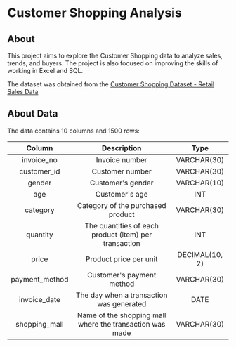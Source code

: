 # Customer Shopping Analysis

## About

This project aims to explore the Customer Shopping data to analyze sales, trends, and buyers. The project is also focused on improving the skills of working in Excel and SQL. 

The dataset was obtained from the [Customer Shopping Dataset - Retail Sales Data](https://www.kaggle.com/datasets/mehmettahiraslan/customer-shopping-dataset)

## About Data

The data contains 10 columns and 1500 rows:

| Column | Description | Type | 
| :---: | :---: | :---: |
| invoice_no | Invoice number | VARCHAR(30) |
| customer_id | Customer number | VARCHAR(30) |
| gender | Сustomer's gender | VARCHAR(10) |
| age | Customer's age | INT |
| category | Category of the purchased product | VARCHAR(30) |
| quantity | The quantities of each product (item) per transaction | INT |
| price | Product price per unit | DECIMAL(10, 2) |
| payment_method | Customer's payment method | VARCHAR(30) |
| invoice_date | The day when a transaction was generated | DATE |
| shopping_mall | Name of the shopping mall where the transaction was made | VARCHAR(30) |
